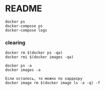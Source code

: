 # README
```
docker ps
docker-compose ps
docker-compose logs
```

### clearing
```
docker rm $(docker ps -qa)
docker rmi $(docker images -qa)

docker ps -a
docker images -a

Если осталось, то можно по хардкору
docker image rm $(docker image ls -a -q) -f
```

